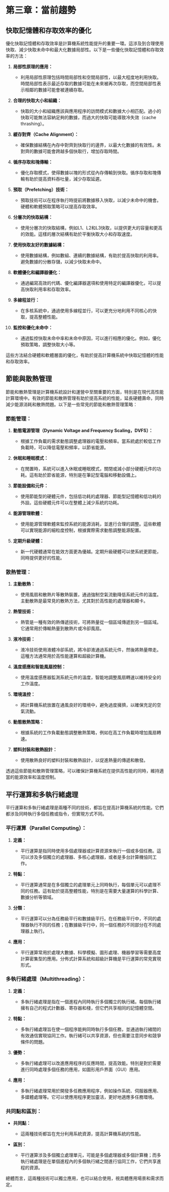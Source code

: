 # 第三章：當前趨勢

## 快取記憶體和存取效率的優化
優化快取記憶體和存取效率是計算機系統性能提升的重要一環。這涉及到合理使用快取、減少快取未命中和最大化數據局部性。以下是一些優化快取記憶體和存取效率的方法：

1. **局部性原理的應用：**
   - 利用局部性原理包括時間局部性和空間局部性，以最大程度地利用快取。時間局部性表示最近存取的數據可能在未來被再次存取，而空間局部性表示相鄰的數據可能會被連續存取。

2. **合理的快取大小和組織：**
   - 快取的大小和組織應該與應用程序的訪問模式和數據大小相匹配。過小的快取可能無法容納足夠的數據，而過大的快取可能導致冷失效（cache thrashing）。

3. **緩存對齊（Cache Alignment）：**
   - 確保數據結構在內存中對齊到快取行的邊界，以最大化數據的有效性。未對齊的數據可能會跨越多個快取行，增加存取時間。

4. **循序存取和塊傳輸：**
   - 優化存取模式，使得數據以塊的形式從內存傳輸到快取。循序存取和塊傳輸有助於提高資料吞吐量，減少存取延遲。

5. **預取（Prefetching）技術：**
   - 預取技術可以在程序執行時提前將數據移入快取，以減少未命中的機會。硬體和軟體預取策略可以提高存取效率。

6. **分層次的快取結構：**
   - 使用分層次的快取結構，例如L1、L2和L3快取，以提供更大的容量和更高的效能。這樣的層次結構有助於平衡快取大小和存取速度。

7. **使用快取友好的數據結構：**
   - 使用數據結構，例如數組、連續的數據結構，有助於提高快取的利用率。避免數據的分散存儲，以減少快取未命中。

8. **軟體優化和編譯器優化：**
   - 通過編寫高效的代碼、優化編譯器選項和使用特定的編譯器優化，可以提高快取利用率和存取效率。

9. **多線程並行：**
   - 在多核系統中，通過使用多線程並行，可以更充分地利用不同核心的快取，提高整體性能。

10. **監控和優化未命中：**
    - 通過監控快取未命中率和未命中原因，可以進行相應的優化。例如，優化預取策略，調整快取大小等。

這些方法結合硬體和軟體層面的優化，有助於提高計算機系統中快取記憶體的性能和存取效率。

## 節能與散熱管理
節能和散熱管理是計算機系統設計和運營中至關重要的方面，特別是在現代高性能計算環境中。有效的節能和散熱管理有助於提高系統的性能，延長硬體壽命，同時減少能源消耗和散熱問題。以下是一些常見的節能和散熱管理策略：

### 節能管理：

1. **動態電源管理（Dynamic Voltage and Frequency Scaling，DVFS）：**
   - 根據工作負載的需求動態調整處理器的電壓和頻率。當系統處於較低工作負載時，可以降低電壓和頻率，以節省能源。

2. **休眠和睡眠模式：**
   - 在閒置時，系統可以進入休眠或睡眠模式，關閉或減小部分硬體元件的功耗。這有助於節省能源，特別是在筆記型電腦和移動設備上。

3. **節能設備和元件：**
   - 使用節能型的硬體元件，包括低功耗的處理器、節能型記憶體和低功耗的外設。這些硬體元件可以在整體上減少系統的功耗。

4. **能源管理軟體：**
   - 使用能源管理軟體來監控系統的能源消耗，並進行合理的調整。這些軟體可以實現能源的細粒度控制，根據實際需求動態調整能源配置。

5. **定期升級硬體：**
   - 新一代硬體通常在能效方面更為優越。定期升級硬體可以使系統更節能，同時提供更好的性能。

### 散熱管理：

1. **主動散熱：**
   - 使用風扇和散熱片等散熱裝置，通過強制空氣流動降低系統元件的溫度。主動散熱是最常見的散熱方法，尤其對於高性能的處理器和顯卡。

2. **熱管技術：**
   - 熱管是一種有效的熱傳遞技術，可將熱量從一個區域傳遞到另一個區域。它通常用於傳輸熱量到散熱片或冷卻風扇。

3. **液冷技術：**
   - 液冷技術使用液體冷卻系統，將冷卻液通過系統元件，然後將熱量帶走。這種方法通常用於高性能運算和超級計算機。

4. **溫度感應和智能風扇控制：**
   - 使用溫度感應器監測系統元件的溫度，智能地調整風扇轉速以維持安全的工作溫度。

5. **環境溫控：**
   - 將計算機系統放置在通風良好的環境中，避免過度擁擠，以確保充足的空氣流動。

6. **動態散熱策略：**
   - 根據系統的工作負載動態調整散熱策略，例如在高工作負載時增加風扇轉速。

7. **塑料封裝和散熱設計：**
   - 使用散熱良好的塑料封裝和散熱設計，以促進熱量的傳遞和散發。

透過這些節能和散熱管理策略，可以確保計算機系統在提供高性能的同時，維持適當的能源效率和溫度控制。

## 平行運算和多執行緒處理
平行運算和多執行緒處理是兩種不同的技術，都旨在提高計算機系統的性能。它們都涉及同時執行多個任務或指令，但實現方式不同。

### 平行運算（Parallel Computing）：

1. **定義：**
   - 平行運算是指同時使用多個處理器或計算資源來執行一個或多個任務。這可以涉及多個獨立的處理器、多核心處理器，或者是多台計算機協同工作。

2. **特點：**
   - 平行運算通常是在多個獨立的處理單元上同時執行，每個單元可以處理不同的任務。這有助於提高整體性能，特別是在需要大量運算的科學計算、數據分析等領域。

3. **分類：**
   - 平行運算可以分為任務級平行和數據級平行。在任務級平行中，不同的處理器執行不同的任務；在數據級平行中，同一個任務的不同部分在不同處理器上執行。

4. **應用：**
   - 平行運算常用於處理大數據、科學模擬、圖形處理、機器學習等需要高度計算密集型的應用。分佈式計算系統和超級計算機是平行運算的常見實現形式。

### 多執行緒處理（Multithreading）：

1. **定義：**
   - 多執行緒處理是指在一個進程內同時執行多個獨立的執行緒。每個執行緒擁有自己的程式計數器、寄存器和棧，但它們共享相同的記憶體空間。

2. **特點：**
   - 多執行緒處理旨在使一個程序能夠同時執行多個任務，並通過執行緒間的有效通信實現協同工作。執行緒可以共享資源，但也需要注意同步和競爭條件的問題。

3. **優勢：**
   - 多執行緒處理可以改進應用程序的反應時間，提高效能。特別是對於需要進行同時處理多個任務的應用，如圖形用戶界面（GUI）應用。

4. **應用：**
   - 多執行緒處理常用於開發多任務應用程序，例如操作系統、伺服器應用、多媒體處理等。它可以使應用程序更加靈活，更好地適應多任務環境。

### 共同點和區別：

- **共同點：**
  - 這兩種技術都旨在充分利用系統資源，提高計算機系統的性能。
  
- **區別：**
  - 平行運算涉及多個獨立處理單元，可能是多個處理器或多個計算機；而多執行緒處理是在單個進程內的多個執行緒之間進行協同工作，它們共享進程的資源。

總體而言，這兩種技術可以獨立應用，也可以結合使用，視具體應用場景和需求而定。
